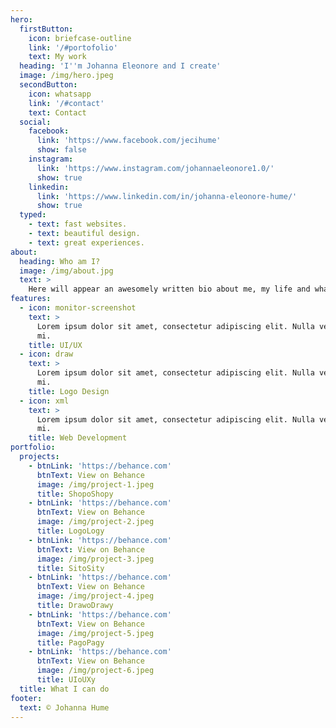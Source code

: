 ```yaml
---
hero:
  firstButton:
    icon: briefcase-outline
    link: '/#portofolio'
    text: My work
  heading: 'I''m Johanna Eleonore and I create'
  image: /img/hero.jpeg
  secondButton:
    icon: whatsapp
    link: '/#contact'
    text: Contact
  social:
    facebook:
      link: 'https://www.facebook.com/jecihume'
      show: false
    instagram:
      link: 'https://www.instagram.com/johannaeleonore1.0/'
      show: true
    linkedin:
      link: 'https://www.linkedin.com/in/johanna-eleonore-hume/'
      show: true
  typed:
    - text: fast websites.
    - text: beautiful design.
    - text: great experiences.
about:
  heading: Who am I?
  image: /img/about.jpg
  text: >
    Here will appear an awesomely written bio about me, my life and what I am about.
features:
  - icon: monitor-screenshot
    text: >
      Lorem ipsum dolor sit amet, consectetur adipiscing elit. Nulla vel dapibus
      mi.
    title: UI/UX
  - icon: draw
    text: >
      Lorem ipsum dolor sit amet, consectetur adipiscing elit. Nulla vel dapibus
      mi.
    title: Logo Design
  - icon: xml
    text: >
      Lorem ipsum dolor sit amet, consectetur adipiscing elit. Nulla vel dapibus
      mi.
    title: Web Development
portfolio:
  projects:
    - btnLink: 'https://behance.com'
      btnText: View on Behance
      image: /img/project-1.jpeg
      title: ShopoShopy
    - btnLink: 'https://behance.com'
      btnText: View on Behance
      image: /img/project-2.jpeg
      title: LogoLogy
    - btnLink: 'https://behance.com'
      btnText: View on Behance
      image: /img/project-3.jpeg
      title: SitoSity
    - btnLink: 'https://behance.com'
      btnText: View on Behance
      image: /img/project-4.jpeg
      title: DrawoDrawy
    - btnLink: 'https://behance.com'
      btnText: View on Behance
      image: /img/project-5.jpeg
      title: PagoPagy
    - btnLink: 'https://behance.com'
      btnText: View on Behance
      image: /img/project-6.jpeg
      title: UIoUXy
  title: What I can do
footer:
  text: © Johanna Hume
---
```

